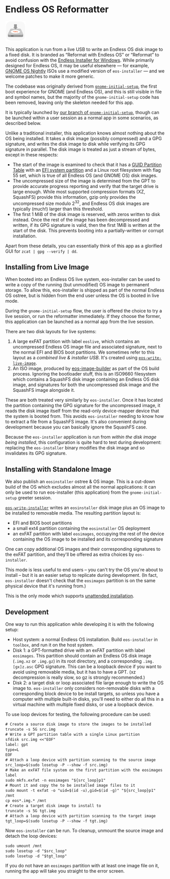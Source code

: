 Endless OS Reformatter
======================

![](./eos-installer-data/icons/hicolor/64x64/apps/com.endlessm.Installer.png)

This application is run from a live USB to write an Endless OS disk image to a
fixed disk. It is branded as “Reformat with Endless OS” or “Reformat” to avoid
confusion with the [Endless Installer for Windows][rufus]. While primarily
designed for Endless OS, it may be useful elsewhere — for example, [GNOME OS
Nightly](https://os.gnome.org/) ISOs use a modified version of `eos-installer` —
and we welcome patches to make it more generic.

The codebase was originally derived from [`gnome-initial-setup`][gis], the
first boot experience for GNOME (and Endless OS), and this is still visible in
file and symbol names, but the majority of the `gnome-initial-setup` code has
been removed, leaving only the skeleton needed for this app.

It is typically launched by [our branch of
`gnome-initial-setup`][endlessm-gis], though can be launched within a user
session as a normal app in some scenarios, as described below.

Unlike a traditional installer, this application knows almost nothing about the
OS being installed. It takes a disk image (possibly compressed) and a GPG
signature, and writes the disk image to disk while verifying its GPG signature
in parallel. The disk image is treated as just a stream of bytes, except in
these respects:

* The start of the image is examined to check that it has a [GUID Partition
  Table](https://en.wikipedia.org/wiki/GUID_Partition_Table) with an [EFI
  system partition](https://en.wikipedia.org/wiki/EFI_system_partition) and a
  Linux root filesystem with flag 55 set, which is true of all Endless OS
  (and GNOME OS) disk images.
* The uncompressed size of the image is determined from the GPT to provide
  accurate progress reporting and verify that the target drive is large enough.
  While most supported compression formats (XZ, SquashFS) provide this
  information, gzip only provides the uncompressed size modulo 2<sup>32</sup>,
  and Endless OS disk images are typically (much!) larger than this threshold.
* The first 1 MiB of the disk image is reserved, with zeros written to disk
  instead. Once the rest of the image has been decompressed and written, if its
  GPG signature is valid, then the first 1MiB is written at the start of the
  disk. This prevents booting into a partially-written or corrupt installation.

Apart from these details, you can essentially think of this app as a glorified
GUI for `zcat | gpg --verify | dd`.

[rufus]: https://github.com/endlessm/rufus
[gis]: https://gitlab.gnome.org/gnome/gnome-initial-setup
[endlessm-gis]: https://github.com/endlessm/gnome-initial-setup


Installing from Live Image
--------------------------

When booted into an Endless OS live system, eos-installer can be used to write
a copy of the running (but unmodified) OS image to permanent storage.  To allow
this, eos-installer is shipped as part of the normal Endless OS ostree, but is
hidden from the end user unless the OS is booted in live mode.

During the `gnome-initial-setup` flow, the user is offered the choice to try a
live session, or run the reformatter immediately. If they choose the former,
this application can be launched as a normal app from the live session.

There are two disk layouts for live systems:

1. A large exFAT partition with label `eoslive`, which contains an uncompressed
   Endless OS image file and associated signature, next to the normal EFI and
   BIOS boot partitions. We sometimes refer to this layout as a *combined live
   & installer USB*. It's created using [`eos-write-live-image`][ewli]. 
2. An ISO image, produced by [eos-image-builder][eib] as part of the OS build
   process. Ignoring the bootloader stuff, this is an ISO9660 filesystem which
   contains a SquashFS disk image containing an Endless OS disk image, and
   signatures for both the uncompressed disk image and the SquashFS image
   alongside it.

These are both treated very similarly by `eos-installer`. Once it has located
the partition containing the GPG signature for the uncompressed image, it reads
the disk image itself from the read-only device-mapper device that the system
is booted from. This avoids `eos-installer` needing to know how to extract a
file from a SquashFS image. It's also convenient during development because you
can basically ignore the SquashFS case.

Because the `eos-installer` application is run from *within the disk image
being installed*, this configuration is quite hard to test during development:
replacing the `eos-installer` binary modifies the disk image and so invalidates
its GPG signature.

[ewli]: https://github.com/endlessm/eos-meta/blob/master/eos-tech-support/eos-write-live-image
[eib]: http://github.com/endlessm/eos-image-builder


Installing with Standalone Image
--------------------------------

We also publish an `eosinstaller` ostree & OS image. This is a cut-down build
of the OS which excludes almost all the normal applications: it can only be
used to run eos-installer (this application) from the `gnome-initial-setup`
greeter session.

[`eos-write-installer`][ewi] writes an `eosinstaller` disk image plus an OS
image to be installed to removable media. The resulting partition layout is:

- EFI and BIOS boot partitions
- a small ext4 partition containing the `eosinstaller` OS deployment
- an exFAT partition with label `eosimages`, occupying the rest of the device
  containing the OS image to be installed and its corresponding signature
  
One can copy additional OS images and their corresponding signatures to the
exFAT partition, and they'll be offered as extra choices by `eos-installer`.

This mode is less useful to end users – you can't try the OS you're about to
install – but it is an easier setup to replicate during development. (In fact,
`eos-installer` doesn't check that the `eosimages` partition is on the same
physical device that it's running from.)

This is the only mode which supports [unattended installation](./UNATTENDED.md).

[ewi]: https://github.com/endlessm/eos-meta/blob/master/eos-tech-support/eos-write-installer

Development
-----------

One way to run this application while developing it is with the following setup:

* Host system: a normal Endless OS installation. Build `eos-installer` in
  `toolbox`, and run it on the host system.
* Disk 1: a GPT-formatted drive with an exFAT partition with label `eosimages`.
  This partition should contain an Endless OS disk image (`.img.xz` or
  `.img.gz`) in its root directory, and a corresponding `.img.[gx]z.asc` GPG
  signature. This can be a loopback device if you want to avoid using removable
  media, but it has to have a GPT. (xz decompression is really slow, so gz is
  strongly recommended.)
* Disk 2: a target disk or loop associated file large enough to write the OS
  image to. `eos-installer` only considers non-removable disks with a
  corresponding block device to be install targets, so unless you have a
  computer with multiple built-in disks, you'll need to either do all this in a
  virtual machine with multiple fixed disks, or use a loopback device.

To use loop devices for testing, the following procedure can be used:

```
# Create a source disk image to store the images to be installed
truncate -s 5G src.img
# Write a GPT partition table with a single Linux partition
sfdisk src.img <<"EOF"
label: gpt
type=L
EOF
# Attach a loop device with partition scanning to the source image
src_loop=$(sudo losetup -P --show -f src.img)
# Make an exFAT file system on the first partition with the eosimages label
sudo mkfs.exfat -n eosimages "${src_loop}p1"
# Mount it and copy the to be installed image files to it
sudo mount -t exfat -o "uid=$(id -u),gid=$(id -g)" "${src_loop}p1" /mnt
cp eos*.img.* /mnt
# Create a target disk image to install to
truncate -s 5G tgt.img
# Attach a loop device with partition scanning to the target image
tgt_loop=$(sudo losetup -P --show -f tgt.img)
```

Now `eos-installer` can be run. To cleanup, unmount the source image and detach
the loop devices:

```
sudo umount /mnt
sudo losetup -d "$src_loop"
sudo losetup -d "$tgt_loop"
```

If you do not have an `eosimages` partition with at least one image file on it,
running the app will take you straight to the error screen.
